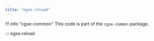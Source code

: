 ```yaml
---
title: "egse.reload"
---
```


!!! info "cgse-common"
    This code is part of the `cgse-common` package.


::: egse.reload
